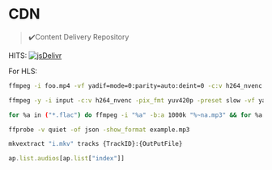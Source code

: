 # CDN

> ✔️Content Delivery Repository

HITS: [![jsDelivr](https://data.jsdelivr.com/v1/package/gh/MoChanBW/CDN/badge)](https://www.jsdelivr.com/package/gh/MoChanBW/CDN)


For HLS:

```bash
ffmpeg -i foo.mp4 -vf yadif=mode=0:parity=auto:deint=0 -c:v h264_nvenc -b:v 3000k -maxrate 4000k -minrate 2000k -pix_fmt yuv420p -preset slow -c:a aac -b:a 320k -hls_time 5 -hls_list_size 0 -f hls index.m3u8
```

```bash
ffmpeg -y -i input -c:v h264_nvenc -pix_fmt yuv420p -preset slow -vf yadif=mode=0:parity=auto:deint=0 -b:v 6000k -pass 1 -an -f mp4 NUL && ffmpeg -i input -c:v h264_nvenc -preset slow -b:v 6000k -maxrate 8000k -minrate 2000k -pass 2 -c:a aac -b:a 320k -hls_time 5 -hls_list_size 0 -f hls index.m3u8
```


```bash
for %a in ("*.flac") do ffmpeg -i "%a" -b:a 1000k "%~na.mp3" && for %a in ("*.mp3") do ffmpeg -i "%a" "%~na.jpg"
```


```bash
ffprobe -v quiet -of json -show_format example.mp3
```


```bash 
mkvextract "i.mkv" tracks {TrackID}:{OutPutFile}
```    


```javascript
ap.list.audios[ap.list["index"]]
```